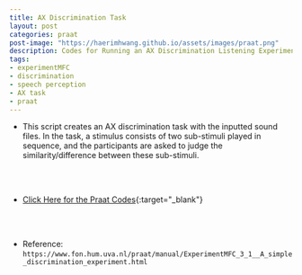 ```yaml
---
title: AX Discrimination Task
layout: post
categories: praat
post-image: "https://haerimhwang.github.io/assets/images/praat.png"
description: Codes for Running an AX Discrimination Listening Experiment
tags:
- experimentMFC 
- discrimination 
- speech perception
- AX task
- praat
---
```


* This script creates an AX discrimination task with the inputted sound files. In the task, a stimulus consists of two sub-stimuli played in sequence, and the participants are asked to judge the similarity/difference between these sub-stimuli.  
<br>
<br>
    
* [Click Here for the Praat Codes](https://haerimhwang.github.io/assets/praatcodes/AX.txt){:target="_blank"} 
<br>
<br>
    
* Reference:  
  `https://www.fon.hum.uva.nl/praat/manual/ExperimentMFC_3_1__A_simple_discrimination_experiment.html`
